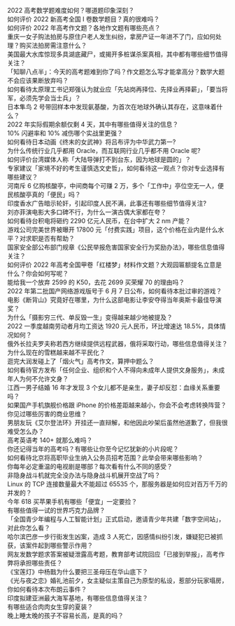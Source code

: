 2022 高考数学题难度如何？哪道题印象深刻？  
如何评价 2022 新高考全国 Ⅰ 卷数学题目？真的很难吗？  
如何评价 2022 年高考作文题？各地作文题有哪些亮点？  
重庆一女子购法拍房与原住户老人发生纠纷，拿房产证一年进不了门，应如何处理？购买法拍房需注意什么？  
美国最大水库惊现多具湖底藏尸，或揭开多桩谋杀案真相，其中都有哪些细节值得关注？  
「知聊八点半」：今天的高考题难到你了吗？作文题怎么写才能拿高分？数学大题不会应该果断放弃吗？  
如何看待太原理工书记郑强认为就业应「先站岗再择位、先择业再择薪」，「要当将军，必须先学会当士兵」？  
日本隼鸟 2 号带回样本中发现氨基酸，为首次在地球外确认其存在，这意味着什么？  
2022 年实际假期余额仅剩 4 天，其中有哪些值得关注的信息？  
10% 闪避率和 10% 减伤哪个实战里更强？  
如何看待日本动画《终末的女武神》将吕布评为中华武力第一?  
为什么传统行业几乎都用 Oracle，而互联网行业几乎都不用 Oracle 呢?  
如何评价台湾媒体人称「大陆导弹打不到台东，因为地球是圆的」？  
专家建议「家境不好的考生谨慎选文史哲」，如何看待这一观点？你对专业选择有哪些建议？  
河南斥 6 亿购核酸亭，中间商每个可赚 2 万，多个「工作中」亭位空无一人，便民核酸亭真的「便民」吗？  
印度香水广告暗示轮奸，引起印度人民不满，此事还有哪些细节值得关注?  
刘亦菲演电影大多口碑不行，为什么一演古偶大家都在夸？  
如何看待台积电将砸约 2290 亿元人民币，在台中扩大 2 nm 产能？  
游戏公司完美世界被曝开 17800 元「付费实践」项目，这个价格在业内是什么水平？对求职是否有帮助？  
国家安全部公布部门规章《公民举报危害国家安全行为奖励办法》，哪些信息值得关注？  
如何评价 2022 年高考全国甲卷「红楼梦」材料作文题？大观园匾额提名立意是什么？你会如何写呢？  
能给我一个放弃 2599 的 K50，去花 2699 买荣耀 70 的理由吗？  
2022 年第二批国产网络游戏版号于 6 月 7 日公布，如何看待本批过审的游戏？  
电影《断背山》究竟好在哪里，为什么这部电影让李安夺得当年奥斯卡最佳导演奖？  
为什么「摄影穷三代、单反毁一生」变得越来越少地被提及？  
2022 一季度越南劳动者月均工资达 1920 元人民币，环比增速达 18.5%，具体情况如何？  
俄外长拉夫罗夫称若西方继续提供远程武器，俄将采取行动，哪些信息值得关注？  
为什么现在的雪糕越来越不平民化？  
逛完大润发碰上了「烟火气」高考作文，算押中题么？  
如何看待官方发布「任何企业、组织和个人不得向未成年人提供文身服务」，未成年人为何不允许文身？  
江西一男子结婚 16 年才发现 3 个女儿都不是亲生，妻子却反怼：血缘关系重要吗？  
如果国产手机旗舰价格跟 iPhone 的价格差距越来越小，你会不会考虑转换阵营？  
你见过哪些厉害的商业思维？  
男朋友玩《艾尔登法环》开挂还一直辩解，和他因此吵架后虽然他道歉了，但我很难受怎么办？  
高考英语考 140+ 就那么难吗？  
你还记得当年的高考吗？有哪些让你至今记忆犹新的小片段呢？  
如何看待北京将高职毕业生纳入公务员招考范围？此举会带来哪些影响？  
你每年必定重温的电视剧是哪部？每次看有什么不同的感受？  
非隐身战斗机就完全没办法与隐身战斗机展开空战了吗？  
Linux 的 TCP 连接数量最大不能超过 65535 个，那服务器是如何应对百万千万的并发的？  
今年 618 买苹果手机有哪些「便宜」一定要捡？  
有哪些值得一试的世界巧克力品牌？  
「全国青少年编程与人工智能计划」正式启动，邀请青少年共建「数字空间站」，对此你怎么看？  
哈尔滨巴彦一步行街发生凶案，造成 3 人死亡，因感情纠纷引发，嫌疑犯已被抓获，该案件起到哪些警示作用？  
网友发数学题求答案被疑泄露高考题，教育部考试院回应「已接到举报」，高考作弊将承担哪些责任？  
《宝莲灯》中杨戬为什么要把三圣母压在华山底下？  
《光与夜之恋》婚礼池前夕，女主疑似主策自己为原型的私设，惹部分玩家塌房，你如何看待本次布朗云事件？  
印度拟建亚洲最大海军基地，有哪些信息值得关注？  
有哪些适合肉肉女生穿的夏装？  
晚上睡太晚的孩子不容易长高，是真的吗？  
